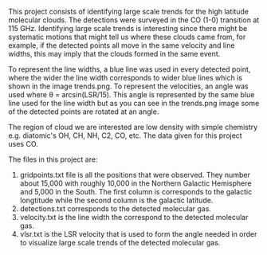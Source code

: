 This project consists of identifying large scale trends for the high latitude molecular clouds. The detections were surveyed in the CO (1-0) transition at
115 GHz. Identifying large scale trends is interesting since there might be systematic motions that might tell us where these clouds came from, for example, if the detected points all move in the same velocity and line widths, this may imply that the clouds formed in the same event. 

To represent the line widths, a blue line was used in every detected point, where the wider the line width corresponds to wider blue lines which is shown in the image trends.png. To represent the velocities, an angle was used where θ = arcsin(LSR/15). This angle is represented by the same blue line used for the line width but as you can see in the trends.png image some of the detected points are rotated at an angle.

The region of cloud we are interested are low density with simple chemistry e.g. diatomic's OH, CH, NH, C2, CO, etc. The data given for this project uses CO.

The files in this project are:

1. gridpoints.txt file is all the positions that were observed. They number about 15,000 with roughly 10,000 in the Northern Galactic Hemisphere and 5,000 in the South. The first column is corresponds to the galactic longtitude while the second column is the galactic latitude.
2. detections.txt corresponds to the detected molecular gas.
3. velocity.txt is the line width the correspond to the detected molecular gas.
4. vlsr.txt is the LSR velocity that is used to form the angle needed in order to visualize large scale trends of the detected molecular gas.
